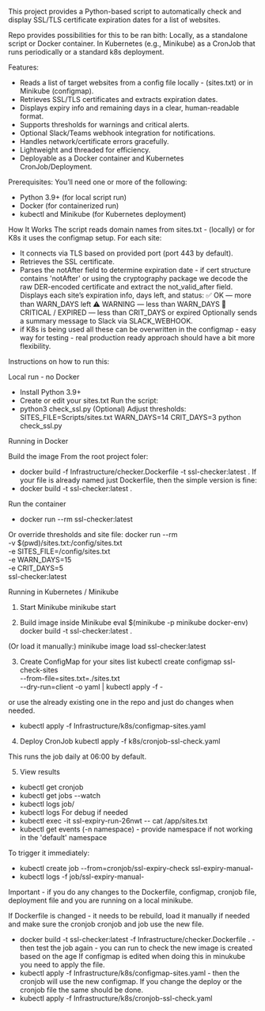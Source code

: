 This project provides a Python-based script to automatically check and display SSL/TLS certificate expiration dates for a list of websites.

Repo provides possibilities for this to be ran bith:
Locally, as a standalone script or Docker container.
In Kubernetes (e.g., Minikube) as a CronJob that runs periodically or a standard k8s deployment.


Features:
- Reads a list of target websites from a config file locally - (sites.txt) or in Minikube (configmap).
- Retrieves SSL/TLS certificates and extracts expiration dates.
- Displays expiry info and remaining days in a clear, human-readable format.
- Supports thresholds for warnings and critical alerts.
- Optional Slack/Teams webhook integration for notifications.
- Handles network/certificate errors gracefully.
- Lightweight and threaded for efficiency.
- Deployable as a Docker container and Kubernetes CronJob/Deployment.


Prerequisites:
You’ll need one or more of the following:
- Python 3.9+ (for local script run)
- Docker (for containerized run)
- kubectl and Minikube (for Kubernetes deployment)


How It Works
The script reads domain names from sites.txt - (locally) or for K8s it uses the configmap setup.
For each site:
- It connects via TLS based on provided port (port 443 by default).
- Retrieves the SSL certificate.
- Parses the notAfter field to determine expiration date - if cert structure contains 'notAfter' or using the cryptography package we decode the raw DER-encoded certificate and extract the not_valid_after field.
Displays each site’s expiration info, days left, and status:
✅ OK — more than WARN_DAYS left
⚠️ WARNING — less than WARN_DAYS
🔴 CRITICAL / EXPIRED — less than CRIT_DAYS or expired
Optionally sends a summary message to Slack via SLACK_WEBHOOK.
- if K8s is being used all these can be overwritten in the configmap - easy way for testing - real production ready approach should have a bit more flexibility.


Instructions on how to run this:

Local run - no Docker 

- Install Python 3.9+
- Create or edit your sites.txt
Run the script:
- python3 check_ssl.py
(Optional) Adjust thresholds:
SITES_FILE=Scripts/sites.txt WARN_DAYS=14 CRIT_DAYS=3 python check_ssl.py



Running in Docker

Build the image
From the root project foler:
- docker build -f Infrastructure/checker.Dockerfile -t ssl-checker:latest .
If your file is already named just Dockerfile, then the simple version is fine:
- docker build -t ssl-checker:latest .

Run the container
- docker run --rm ssl-checker:latest

Or override thresholds and site file:
docker run --rm \
  -v $(pwd)/sites.txt:/config/sites.txt \
  -e SITES_FILE=/config/sites.txt \
  -e WARN_DAYS=15 \
  -e CRIT_DAYS=5 \
  ssl-checker:latest


Running in Kubernetes / Minikube
1. Start Minikube
minikube start

2. Build image inside Minikube
eval $(minikube -p minikube docker-env)
docker build -t ssl-checker:latest .

(Or load it manually:)
minikube image load ssl-checker:latest

3. Create ConfigMap for your sites list
kubectl create configmap ssl-check-sites \
  --from-file=sites.txt=./sites.txt \
  --dry-run=client -o yaml | kubectl apply -f -

or use the already existing one in the repo and just do changes when needed.
- kubectl apply -f Infrastructure/k8s/configmap-sites.yaml
4. Deploy CronJob
kubectl apply -f k8s/cronjob-ssl-check.yaml

This runs the job daily at 06:00 by default.

5. View results
- kubectl get cronjob
- kubectl get jobs --watch
- kubectl logs job/<job-name>
- kubectl logs <job-pod-name>
For debug if needed
- kubectl exec -it ssl-expiry-run-26nwt -- cat /app/sites.txt
- kubectl get events (-n namespace) - provide namespace if not working in the 'default' namespace

To trigger it immediately:

- kubectl create job --from=cronjob/ssl-expiry-check ssl-expiry-manual-<name>
- kubectl logs -f job/ssl-expiry-manual-<name>


Important - if you do any changes to the Dockerfile, configmap, cronjob file, deployment file and you are running on a local minikube. 

If Dockerfile is changed - it needs to be rebuild, load it manually if needed and make sure the cronjob cronjob and job use the new file.
- docker build -t ssl-checker:latest -f Infrastructure/checker.Dockerfile . - then test the job again - you can run <docker images> to check the new image is created based on the age
If configmap is edited when doing this in minukube you need to apply the file.
- kubectl apply -f Infrastructure/k8s/configmap-sites.yaml - then the cronjob will use the new configmap.
If you change the deploy or the cronjob file the same should be done.
- kubectl apply -f Infrastructure/k8s/cronjob-ssl-check.yaml
